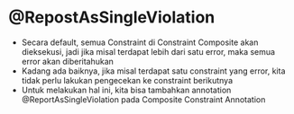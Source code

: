 # @RepostAsSingleViolation
* Secara default, semua Constraint di Constraint Composite akan dieksekusi, jadi jika misal  terdapat lebih dari satu error, maka semua error akan diberitahukan 
* Kadang ada baiknya, jika misal terdapat satu constraint yang error, kita tidak perlu lakukan pengecekan ke  constraint berikutnya 
* Untuk melakukan hal ini, kita bisa tambahkan annotation @ReportAsSingleViolation pada Composite Constraint Annotation